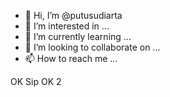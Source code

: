 - 👋 Hi, I’m @putusudiarta
- 👀 I’m interested in ...
- 🌱 I’m currently learning ...
- 💞️ I’m looking to collaborate on ...
- 📫 How to reach me ...

OK Sip
OK 2
<!---
putusudiarta/putusudiarta is a ✨ special ✨ repository because its `README.md` (this file) appears on your GitHub profile.
You can click the Preview link to take a look at your changes.
--->
